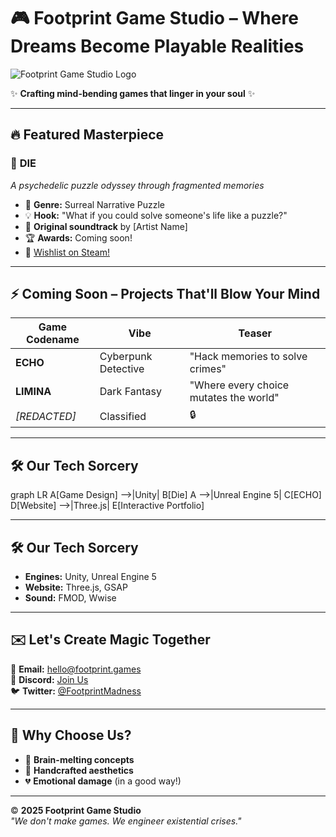 # 🎮 Footprint Game Studio – Where Dreams Become Playable Realities  

![Footprint Game Studio Logo](https://footprint-gamestudio.github.io/static/icons/logo.png)  

✨ **Crafting mind-bending games that linger in your soul** ✨  

---  

## 🔥 Featured Masterpiece  

### 🎲 **DIE**  
*A psychedelic puzzle odyssey through fragmented memories*  
- 🧩 **Genre:** Surreal Narrative Puzzle  
- 💡 **Hook:** "What if you could solve someone's life like a puzzle?"  
- 🎵 **Original soundtrack** by [Artist Name]  
- 🏆 **Awards:** Coming soon!  
- 🚀 [Wishlist on Steam!](#)  

---  

## ⚡ Coming Soon – Projects That'll Blow Your Mind  

| Game Codename | Vibe | Teaser |  
|--------------|------|--------|  
| **ECHO** | Cyberpunk Detective | "Hack memories to solve crimes" |  
| **LIMINA** | Dark Fantasy | "Where every choice mutates the world" |  
| *[REDACTED]* | Classified | 🔒 |  

---    

## 🛠️ **Our Tech Sorcery**  

graph LR
    A[Game Design] -->|Unity| B[Die]
    A -->|Unreal Engine 5| C[ECHO]
    D[Website] -->|Three.js| E[Interactive Portfolio]

---

## 🛠️ **Our Tech Sorcery**  
- **Engines:** Unity, Unreal Engine 5  
- **Website:** Three.js, GSAP  
- **Sound:** FMOD, Wwise  

---  

## ✉️ **Let's Create Magic Together**  
📮 **Email:** [hello@footprint.games](mailto:hello@footprint.games)  
💬 **Discord:** [Join Us](#)  
🐦 **Twitter:** [@FootprintMadness](#)  

---  

## 🌌 **Why Choose Us?**  
- 🧠 **Brain-melting concepts**  
- 🎨 **Handcrafted aesthetics**  
- 💔 **Emotional damage** (in a good way!)  

---  

©️ **2025 Footprint Game Studio**  
*"We don't make games. We engineer existential crises."*  
